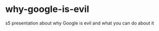 why-google-is-evil
==================

s5 presentation about why Google is evil and what you can do about it
